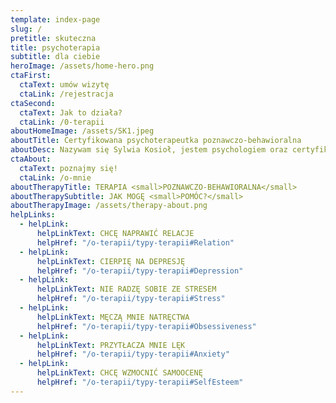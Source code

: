 ```yaml
---
template: index-page
slug: /
pretitle: skuteczna
title: psychoterapia
subtitle: dla ciebie
heroImage: /assets/home-hero.png
ctaFirst:
  ctaText: umów wizytę
  ctaLink: /rejestracja
ctaSecond:
  ctaText: Jak to działa?
  ctaLink: /0-terapii
aboutHomeImage: /assets/SK1.jpeg
aboutTitle: Certyfikowana psychoterapeutka poznawczo-behawioralna
aboutDesc: Nazywam się Sylwia Kosioł, jestem psychologiem oraz certyfikowaną psychoterapeutką poznawczo-behawioralną. Szkołę terapii ukończyłam z wyróżnieniem. Podczas spotkań ze mną możesz skorzystać z terapii indywidualnej lub terapii par.Oprócz pracy typowo poznawczo-behawioralnej prowadzę również terapię schematów
ctaAbout:
  ctaText: poznajmy się!
  ctaLink: /o-mnie
aboutTherapyTitle: TERAPIA <small>POZNAWCZO-BEHAWIORALNA</small>
aboutTherapySubtitle: JAK MOGĘ <small>POMÓC?</small>
aboutTherapyImage: /assets/therapy-about.png
helpLinks:
  - helpLink:
      helpLinkText: CHCĘ NAPRAWIĆ RELACJE
      helpHref: "/o-terapii/typy-terapii#Relation"
  - helpLink:
      helpLinkText: CIERPIĘ NA DEPRESJĘ
      helpHref: "/o-terapii/typy-terapii#Depression"
  - helpLink:
      helpLinkText: NIE RADZĘ SOBIE ZE STRESEM
      helpHref: "/o-terapii/typy-terapii#Stress"
  - helpLink:
      helpLinkText: MĘCZĄ MNIE NATRĘCTWA
      helpHref: "/o-terapii/typy-terapii#Obsessiveness"
  - helpLink:
      helpLinkText: PRZYTŁACZA MNIE LĘK
      helpHref: "/o-terapii/typy-terapii#Anxiety"
  - helpLink:
      helpLinkText: CHCĘ WZMOCNIĆ SAMOOCENĘ
      helpHref: "/o-terapii/typy-terapii#SelfEsteem"
---
```

